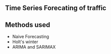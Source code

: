 ## Time Series Forecating of traffic

## Methods used 
- Naive Forecasting 
- Holt's winter 
- ARIMA and SARIMAX  